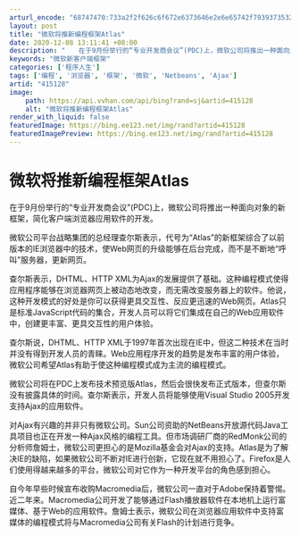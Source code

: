 ```yaml
---
arturl_encode: "68747470:733a2f2f626c6f672e6373646e2e6e65742f79393735323373:7a622f61727469636c652f64657461696c732f343135313238"
layout: post
title: "微软将推新编程框架Atlas"
date: 2020-12-08 13:11:41 +08:00
description: "　　在于9月份举行的“专业开发商会议”(PDC)上，微软公司将推出一种面向对象的新框架，简化客户端浏"
keywords: "微软新客户端框架"
categories: ['程序人生']
tags: ['编程', '浏览器', '框架', '微软', 'Netbeans', 'Ajax']
artid: "415128"
image:
    path: https://api.vvhan.com/api/bing?rand=sj&artid=415128
    alt: "微软将推新编程框架Atlas"
render_with_liquid: false
featuredImage: https://bing.ee123.net/img/rand?artid=415128
featuredImagePreview: https://bing.ee123.net/img/rand?artid=415128
---
```


# 微软将推新编程框架Atlas

在于9月份举行的“专业开发商会议”(PDC)上，微软公司将推出一种面向对象的新框架，简化客户端浏览器应用软件的开发。

微软公司平台战略集团的总经理查尔斯表示，代号为“Atlas”的新框架综合了以前版本的IE浏览器中的技术，使Web网页的升级能够在后台完成，而不是不断地“呼叫”服务器，更新网页。

查尔斯表示，DHTML、HTTP XML为Ajax的发展提供了基础。这种编程模式使得应用程序能够在浏览器网页上被动态地改变，而无需改变服务器上的软件。他说，这种开发模式的好处是你可以获得更具交互性、反应更迅速的Web网页。Atlas只是标准JavaScript代码的集合，开发人员可以将它们集成在自己的Web应用软件中，创建更丰富、更具交互性的用户体验。

查尔斯说，DHTML、HTTP XML于1997年首次出现在IE中，但这二种技术在当时并没有得到开发人员的青睐。Web应用程序开发的趋势是发布丰富的用户体验，微软公司希望Atlas有助于使这种编程模式成为主流的编程模式。

微软公司将在PDC上发布技术预览版Atlas，然后会很快发布正式版本，但查尔斯没有披露具体的时间。查尔斯表示，开发人员将能够使用Visual Studio 2005开发支持Ajax的应用软件。

对Ajax有兴趣的并非只有微软公司。Sun公司资助的NetBeans开放源代码Java工具项目也正在开发一种Ajax风格的编程工具。但市场调研厂商的RedMonk公司的分析师詹姆士，微软公司更担心的是Mozilla基金会对Ajax的支持。Atlas是为了解决IE的缺陷，如果微软公司不断对IE进行创新，它现在就不用担心了。Firefox是人们使用得越来越多的平台，微软公司对它作为一种开发平台的角色感到担心。

自今年早些时候宣布收购Macromedia后，微软公司一直对于Adobe保持着警惕。近二年来。Macromedia公司开发了能够通过Flash播放器软件在本地机上运行富媒体、基于Web的应用软件。詹姆士表示，微软公司在浏览器应用软件中支持富媒体的编程模式将与Macromedia公司有关Flash的计划进行竞争。